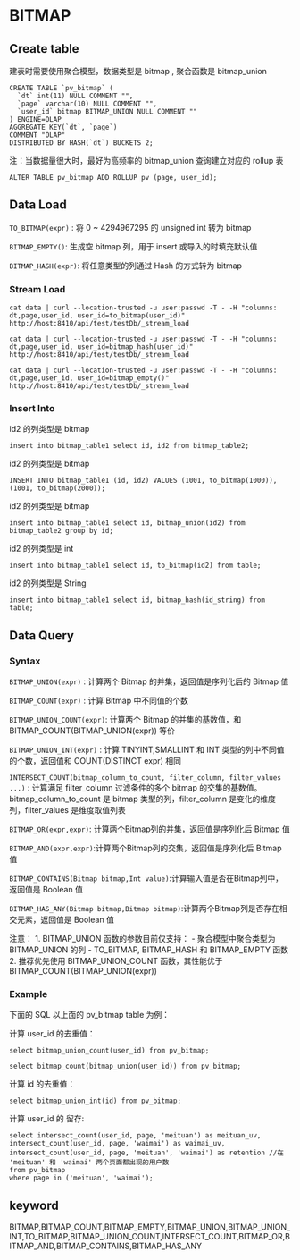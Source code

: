 <!-- 
Licensed to the Apache Software Foundation (ASF) under one
or more contributor license agreements.  See the NOTICE file
distributed with this work for additional information
regarding copyright ownership.  The ASF licenses this file
to you under the Apache License, Version 2.0 (the
"License"); you may not use this file except in compliance
with the License.  You may obtain a copy of the License at

  http://www.apache.org/licenses/LICENSE-2.0

Unless required by applicable law or agreed to in writing,
software distributed under the License is distributed on an
"AS IS" BASIS, WITHOUT WARRANTIES OR CONDITIONS OF ANY
KIND, either express or implied.  See the License for the
specific language governing permissions and limitations
under the License.
-->

# BITMAP

## Create table

建表时需要使用聚合模型，数据类型是 bitmap , 聚合函数是 bitmap_union
```
CREATE TABLE `pv_bitmap` (
  `dt` int(11) NULL COMMENT "",
  `page` varchar(10) NULL COMMENT "",
  `user_id` bitmap BITMAP_UNION NULL COMMENT ""
) ENGINE=OLAP
AGGREGATE KEY(`dt`, `page`)
COMMENT "OLAP"
DISTRIBUTED BY HASH(`dt`) BUCKETS 2;
```
注：当数据量很大时，最好为高频率的 bitmap_union 查询建立对应的 rollup 表

```
ALTER TABLE pv_bitmap ADD ROLLUP pv (page, user_id);
```

## Data Load

`TO_BITMAP(expr)` : 将 0 ~ 4294967295 的 unsigned int 转为 bitmap

`BITMAP_EMPTY()`: 生成空 bitmap 列，用于 insert 或导入的时填充默认值

`BITMAP_HASH(expr)`: 将任意类型的列通过 Hash 的方式转为 bitmap

### Stream Load

``` 
cat data | curl --location-trusted -u user:passwd -T - -H "columns: dt,page,user_id, user_id=to_bitmap(user_id)"   http://host:8410/api/test/testDb/_stream_load
```

``` 
cat data | curl --location-trusted -u user:passwd -T - -H "columns: dt,page,user_id, user_id=bitmap_hash(user_id)"   http://host:8410/api/test/testDb/_stream_load
```

``` 
cat data | curl --location-trusted -u user:passwd -T - -H "columns: dt,page,user_id, user_id=bitmap_empty()"   http://host:8410/api/test/testDb/_stream_load
```

### Insert Into

id2 的列类型是 bitmap
```
insert into bitmap_table1 select id, id2 from bitmap_table2;
```

id2 的列类型是 bitmap
```
INSERT INTO bitmap_table1 (id, id2) VALUES (1001, to_bitmap(1000)), (1001, to_bitmap(2000));
```

id2 的列类型是 bitmap
```
insert into bitmap_table1 select id, bitmap_union(id2) from bitmap_table2 group by id;
```

id2 的列类型是 int
```
insert into bitmap_table1 select id, to_bitmap(id2) from table;
```

id2 的列类型是 String
```
insert into bitmap_table1 select id, bitmap_hash(id_string) from table;
```


## Data Query
### Syntax


`BITMAP_UNION(expr)` : 计算两个 Bitmap 的并集，返回值是序列化后的 Bitmap 值

`BITMAP_COUNT(expr)` : 计算 Bitmap 中不同值的个数

`BITMAP_UNION_COUNT(expr)`: 计算两个 Bitmap 的并集的基数值，和 BITMAP_COUNT(BITMAP_UNION(expr)) 等价

`BITMAP_UNION_INT(expr)` : 计算 TINYINT,SMALLINT 和 INT 类型的列中不同值的个数，返回值和
COUNT(DISTINCT expr) 相同

`INTERSECT_COUNT(bitmap_column_to_count, filter_column, filter_values ...)` : 计算满足
filter_column 过滤条件的多个 bitmap 的交集的基数值。
bitmap_column_to_count 是 bitmap 类型的列，filter_column 是变化的维度列，filter_values 是维度取值列表

`BITMAP_OR(expr,expr)`: 计算两个Bitmap列的并集，返回值是序列化后 Bitmap 值

`BITMAP_AND(expr,expr)`:计算两个Bitmap列的交集，返回值是序列化后 Bitmap 值

`BITMAP_CONTAINS(Bitmap bitmap,Int value)`:计算输入值是否在Bitmap列中，返回值是 Boolean 值

`BITMAP_HAS_ANY(Bitmap bitmap,Bitmap bitmap)`:计算两个Bitmap列是否存在相交元素，返回值是 Boolean 值

注意：
	1. BITMAP_UNION 函数的参数目前仅支持： 
		- 聚合模型中聚合类型为 BITMAP_UNION 的列
		- TO_BITMAP, BITMAP_HASH 和 BITMAP_EMPTY 函数
	2. 推荐优先使用 BITMAP_UNION_COUNT 函数，其性能优于 BITMAP_COUNT(BITMAP_UNION(expr))


### Example

下面的 SQL 以上面的 pv_bitmap table 为例：

计算 user_id 的去重值：

```
select bitmap_union_count(user_id) from pv_bitmap;

select bitmap_count(bitmap_union(user_id)) from pv_bitmap;
```

计算 id 的去重值：

```
select bitmap_union_int(id) from pv_bitmap;
```

计算 user_id 的 留存:

```
select intersect_count(user_id, page, 'meituan') as meituan_uv,
intersect_count(user_id, page, 'waimai') as waimai_uv,
intersect_count(user_id, page, 'meituan', 'waimai') as retention //在 'meituan' 和 'waimai' 两个页面都出现的用户数
from pv_bitmap
where page in ('meituan', 'waimai');
```


## keyword

BITMAP,BITMAP_COUNT,BITMAP_EMPTY,BITMAP_UNION,BITMAP_UNION_INT,TO_BITMAP,BITMAP_UNION_COUNT,INTERSECT_COUNT,BITMAP_OR,BITMAP_AND,BITMAP_CONTAINS,BITMAP_HAS_ANY